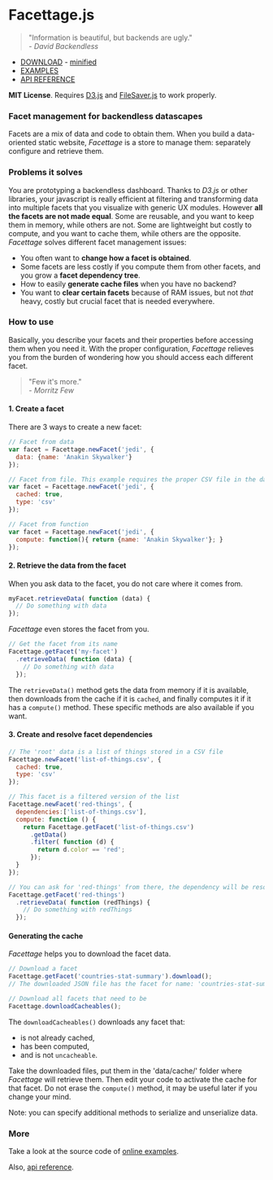 Facettage.js
============

> "Information is beautiful, but backends are ugly."                                                                                         
> _- David Backendless_

* [DOWNLOAD](https://github.com/medialab/Facettage/blob/master/facettage.js) - [minified](https://github.com/medialab/Facettage/blob/master/facettage.min.js)
* [EXAMPLES](http://medialab.github.io/Facettage/examples)
* [API REFERENCE](https://github.com/medialab/Facettage/wiki/Facettage-API-reference)

**MIT License**. Requires [D3.js](https://github.com/mbostock/d3) and [FileSaver.js](https://github.com/eligrey/FileSaver.js) to work properly.

### Facet management for backendless datascapes
Facets are a mix of data and code to obtain them. When you build a data-oriented static website, *Facettage* is a store to manage them: separately configure and retrieve them.

### Problems it solves
You are prototyping a backendless dashboard. Thanks to *D3.js* or other libraries, your javascript is really efficient at filtering and transforming data into multiple facets that you visualize with generic UX modules. However **all the facets are not made equal**. Some are reusable, and you want to keep them in memory, while others are not. Some are lightweight but costly to compute, and you want to cache them, while others are the opposite. *Facettage* solves different facet management issues:

- You often want to **change how a facet is obtained**.
- Some facets are less costly if you compute them from other facets, and you grow a **facet dependency tree**.
- How to easily **generate cache files** when you have no backend?
- You want to **clear certain facets** because of RAM issues, but not *that* heavy, costly but crucial facet that is needed everywhere.

### How to use
Basically, you describe your facets and their properties before accessing them when you need it. With the proper configuration, *Facettage* relieves you from the burden of wondering how you should access each different facet.

> "Few it's more."                                                                                         
> _- Morritz Few_

#### 1. Create a facet
There are 3 ways to create a new facet:
```javascript
// Facet from data
var facet = Facettage.newFacet('jedi', {
  data: {name: 'Anakin Skywalker'}
});
```

```javascript
// Facet from file. This example requires the proper CSV file in the data cache.
var facet = Facettage.newFacet('jedi', {
  cached: true,
  type: 'csv'
});
```

```javascript
// Facet from function
var facet = Facettage.newFacet('jedi', {
  compute: function(){ return {name: 'Anakin Skywalker'}; }
});
```

#### 2. Retrieve the data from the facet

When you ask data to the facet, you do not care where it comes from.

```javascript
myFacet.retrieveData( function (data) {
  // Do something with data
});
```

*Facettage* even stores the facet from you.

```javascript
// Get the facet from its name
Facettage.getFacet('my-facet')
  .retrieveData( function (data) {
    // Do something with data
  });
```

The ```retrieveData()``` method gets the data from memory if it is available, then downloads from the cache if it is ```cached```, and finally computes it if it has a ```compute()``` method. These specific methods are also available if you want.

#### 3. Create and resolve facet dependencies
```javascript
// The 'root' data is a list of things stored in a CSV file
Facettage.newFacet('list-of-things.csv', {
  cached: true,
  type: 'csv'
});

// This facet is a filtered version of the list
Facettage.newFacet('red-things', {
  dependencies:['list-of-things.csv'],
  compute: function () {
    return Facettage.getFacet('list-of-things.csv')
      .getData()
      .filter( function (d) {
        return d.color == 'red';
      });
  }
});

// You can ask for 'red-things' from there, the dependency will be resolved before.
Facettage.getFacet('red-things')
  .retrieveData( function (redThings) {
    // Do something with redThings
  });
```

#### Generating the cache

*Facettage* helps you to download the facet data.

```javascript
// Download a facet
Facettage.getFacet('countries-stat-summary').download();
// The downloaded JSON file has the facet for name: 'countries-stat-summary'

// Download all facets that need to be
Facettage.downloadCacheables();
```

The ```downloadCacheables()``` downloads any facet that:
- is not already cached,
- has been computed,
- and is not ```uncacheable```.

Take the downloaded files, put them in the 'data/cache/' folder where *Facettage* will retrieve them. Then edit your code to activate the cache for that facet. Do not erase the ```compute()``` method, it may be useful later if you change your mind.

Note: you can specify additional methods to serialize and unserialize data.

### More

Take a look at the source code of [online examples](http://medialab.github.io/Facettage/examples/).

Also, [api reference](https://github.com/medialab/Facettage/wiki/Facettage-API-reference).

